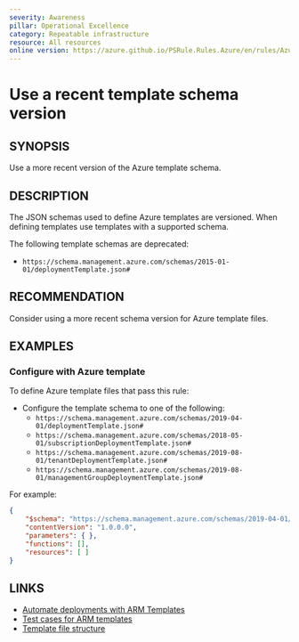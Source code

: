```yaml
---
severity: Awareness
pillar: Operational Excellence
category: Repeatable infrastructure
resource: All resources
online version: https://azure.github.io/PSRule.Rules.Azure/en/rules/Azure.Template.TemplateSchema/
---
```


# Use a recent template schema version

## SYNOPSIS

Use a more recent version of the Azure template schema.

## DESCRIPTION

The JSON schemas used to define Azure templates are versioned.
When defining templates use templates with a supported schema.

The following template schemas are deprecated:

- `https://schema.management.azure.com/schemas/2015-01-01/deploymentTemplate.json#`

## RECOMMENDATION

Consider using a more recent schema version for Azure template files.

## EXAMPLES

### Configure with Azure template

To define Azure template files that pass this rule:

- Configure the template schema to one of the following:
  - `https://schema.management.azure.com/schemas/2019-04-01/deploymentTemplate.json#`
  - `https://schema.management.azure.com/schemas/2018-05-01/subscriptionDeploymentTemplate.json#`
  - `https://schema.management.azure.com/schemas/2019-08-01/tenantDeploymentTemplate.json#`
  - `https://schema.management.azure.com/schemas/2019-08-01/managementGroupDeploymentTemplate.json#`

For example:

```json
{
    "$schema": "https://schema.management.azure.com/schemas/2019-04-01/deploymentTemplate.json#",
    "contentVersion": "1.0.0.0",
    "parameters": { },
    "functions": [],
    "resources": [ ]
}
```

## LINKS

- [Automate deployments with ARM Templates](https://docs.microsoft.com/azure/architecture/framework/devops/automation-infrastructure#automate-deployments-with-arm-templates)
- [Test cases for ARM templates](https://docs.microsoft.com/azure/azure-resource-manager/templates/template-test-cases)
- [Template file structure](https://docs.microsoft.com/azure/azure-resource-manager/templates/template-syntax)
